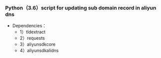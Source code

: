 ### Python（3.6）script for updating sub domain record in aliyun dns

* Dependencies：
    *  1）tldextract
    *  2）requests
    *  3）aliyunsdkcore
    *  4）aliyunsdkalidns
